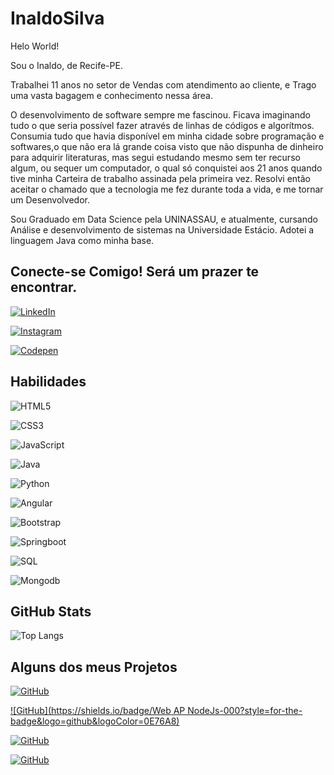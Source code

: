 # InaldoSilva

Helo World!

Sou o Inaldo, de Recife-PE.

Trabalhei 11 anos no setor de Vendas com atendimento ao cliente, e Trago uma vasta bagagem e conhecimento nessa área.

 O desenvolvimento de software sempre me fascinou. Ficava imaginando tudo o que seria possível fazer através de linhas de códigos e algorítmos. Consumia tudo que havia disponível em minha cidade sobre programação e softwares,o que não era lá grande coisa visto que não dispunha de dinheiro para adquirir literaturas, mas segui estudando mesmo sem ter recurso algum, ou sequer um computador, o qual só conquistei aos 21 anos quando tive minha Carteira de trabalho assinada pela primeira vez. Resolvi então aceitar o chamado que a tecnologia me fez durante toda a vida, e me tornar um Desenvolvedor.

Sou Graduado em Data Science pela UNINASSAU, e atualmente, cursando Análise e desenvolvimento de sistemas na Universidade Estácio.
Adotei a linguagem Java como minha base.

## Conecte-se Comigo! Será um prazer te encontrar.

[![LinkedIn](https://shields.io/badge/LinkedIn-000?style=for-the-badge&logo=linkedin&logoColor=0E76A8)](https://www.linkedin.com/in/inaldo-fbjr/)

[![Instagram](https://img.shields.io/badge/Instagram-fff?style=for-the-badge&logo=instagram)](https://www.instagram.com/inaldogtsilva/)

[![Codepen](https://img.shields.io/badge/codepen-575?style=for-the-badge&logo=codepen)](https://www.codepen.io/inaldosilva/)

## Habilidades

![HTML5](https://img.shields.io/badge/HTML5-000?style=for-the-badge&logo=html5)

![CSS3](https://img.shields.io/badge/CSS3-000?style=for-the-badge&logo=css3&logoColor=264CE4)

![JavaScript](https://img.shields.io/badge/JavaScript-000?style=for-the-badge&logo=javascript)

![Java](https://img.shields.io/badge/Java-000?style=for-the-badge&logo=java)

![Python](https://img.shields.io/badge/Python-000?style=for-the-badge&logo=python)

![Angular](https://img.shields.io/badge/Angular-000?style=for-the-badge&logo=angular&logoColor=C3002F)

![Bootstrap](https://img.shields.io/badge/Bootstrap-000?style=for-the-badge&logo=bootstrap)

![Springboot](https://img.shields.io/badge/springboot-000?style=for-the-badge&logo=springboot)

![SQL](https://img.shields.io/badge/sql-000?style=for-the-badge&logo=mysql)

![Mongodb](https://img.shields.io/badge/mongodb-000?style=for-the-badge&logo=mongodb)

## GitHub Stats

![Top Langs](https://github-readme-stats-git-masterrstaa-rickstaa.vercel.app/api/top-langs/?username=InaldoSilva&bg_color=000&border_color=30A3DC&title_color=E94D5F&text_color=FFF)


## Alguns dos meus Projetos 

[![GitHub](https://shields.io/badge/consumindo_api_com_python-000?style=for-the-badge&logo=github&logoColor=C3002F)](https://github.com/InaldoSilva/API-using-python-and-postman)

[![GitHub](https://shields.io/badge/Web AP NodeJs-000?style=for-the-badge&logo=github&logoColor=0E76A8)](https://github.com/InaldoSilva/Web-API-NodeJs)

[![GitHub](https://shields.io/badge/site_pessoal-000?style=for-the-badge&logo=github&logoColor=C3002F)](https://github.com/InaldoSilva/inaldosilva.com)

[![GitHub](https://shields.io/badge/Electrics.com-000?style=for-the-badge&logo=github&logoColor=0E76A8)](https://github.com/InaldoSilva/electrics-dot-com)
